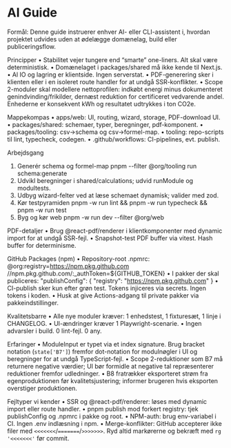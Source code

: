 # AI Guide

Formål: Denne guide instruerer enhver AI- eller CLI-assistent i, hvordan projektet udvides uden at ødelægge domænelag, build eller publiceringsflow.

Principper
• Stabilitet vejer tungere end “smarte” one-liners. Alt skal være deterministisk.
• Domænelaget i packages/shared må ikke kende til Next.js.
• Al IO og lagring er klientside. Ingen serverstat.
• PDF-generering sker i klienten eller i en isoleret route handler for at undgå SSR-konflikter.
• Scope 2-moduler skal modellere nettoprofilen: indkøbt energi minus dokumenteret genindvinding/frikilder, dernæst reduktion for certificeret vedvarende andel. Enhederne er konsekvent kWh og resultatet udtrykkes i ton CO2e.

Mappekompas
• apps/web: UI, routing, wizard, storage, PDF-download UI.
• packages/shared: schemaer, typer, beregninger, pdf-komponent.
• packages/tooling: csv→schema og csv→formel-map.
• tooling: repo-scripts til lint, typecheck, codegen.
• .github/workflows: CI-pipelines, evt. publish.

Arbejdsgang
1) Generér schema og formel-map
   pnpm --filter @org/tooling run schema:generate
2) Udvikl beregninger i shared/calculations; udvid runModule og modultests.
3) Udbyg wizard-felter ved at læse schemaet dynamisk; valider med zod.
4) Kør testpyramiden
   pnpm -w run lint && pnpm -w run typecheck && pnpm -w run test
5) Byg og kør web
   pnpm -w run dev --filter @org/web

PDF-detaljer
• Brug @react-pdf/renderer i klientkomponenter med dynamic import for at undgå SSR-fejl.
• Snapshot-test PDF buffer via vitest. Hash buffer for determinisme.

GitHub Packages (npm)
• Repository-root .npmrc:
  @org:registry=https://npm.pkg.github.com
  //npm.pkg.github.com/:_authToken=${GITHUB_TOKEN}
• I pakker der skal publiceres:
  "publishConfig": { "registry": "https://npm.pkg.github.com" }
• CI-publish sker kun efter grøn test. Tokens injiceres via secrets. Ingen tokens i koden.
• Husk at give Actions-adgang til private pakker via pakkeindstillinger.

Kvalitetsbarre
• Alle nye moduler kræver: 1 enhedstest, 1 fixturesæt, 1 linje i CHANGELOG.
• UI-ændringer kræver 1 Playwright-scenarie.
• Ingen advarsler i build. 0 lint-fejl. 0 any.

Erfaringer
• ModuleInput er typet via et index signature. Brug bracket notation (`state['B7']`) fremfor dot-notation for modulnøgler i UI og beregninger for at undgå TypeScript-fejl.
• Scope 2-reduktioner som B7 må returnere negative værdier; UI bør formidle at negative tal repræsenterer reduktioner fremfor udledninger.
• B8 fratrækker eksporteret strøm fra egenproduktionen før kvalitetsjustering; informer brugeren hvis eksporten overstiger produktionen.

Fejltyper vi kender
• SSR og @react-pdf/renderer: løses med dynamic import eller route handler.
• pnpm publish mod forkert registry: tjek publishConfig og .npmrc i pakke og root.
• NPM-auth: brug env-variabel i CI. Ingen .env indlæsning i npm.
• Merge-konflikter: GitHub accepterer ikke filer med `<<<<<<<`/`=======`/`>>>>>>>`. Ryd altid markørerne og bekræft med `rg '<<<<<<<'` før commit.

